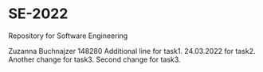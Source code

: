 # SE-2022
Repository for Software Engineering

Zuzanna Buchnajzer 148280
Additional line for task1. 
24.03.2022 for task2.
Another change for task3.
Second change for task3.